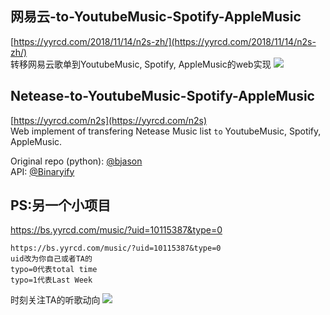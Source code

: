 网易云-to-YoutubeMusic-Spotify-AppleMusic
-----------------------------------------  
[https://yyrcd.com/2018/11/14/n2s-zh/](https://yyrcd.com/2018/11/14/n2s-zh/)  
转移网易云歌单到YoutubeMusic, Spotify, AppleMusic的web实现
![](https://yyrcd-1256568788.cos.na-siliconvalley.myqcloud.com/yyrcd/2019-04-19-192138.png)
<br>

Netease-to-YoutubeMusic-Spotify-AppleMusic
----------------------------------------- 
[https://yyrcd.com/n2s](https://yyrcd.com/n2s)  
Web implement of transfering Netease Music list `to` YoutubeMusic, Spotify, AppleMusic.

Original repo (python): [@bjason](https://github.com/bjason/163MusicToSpotify)  
API: [@Binaryify](https://binaryify.github.io/NeteaseCloudMusicApi/#/)


PS:另一个小项目
----------------------------------------
https://bs.yyrcd.com/music/?uid=10115387&type=0

```
https://bs.yyrcd.com/music/?uid=10115387&type=0
uid改为你自己或者TA的
typo=0代表total time  
typo=1代表Last Week
```
时刻关注TA的听歌动向
![](https://yyrcd-1256568788.cos.na-siliconvalley.myqcloud.com/yyrcd/2019-04-19-191949.png)

